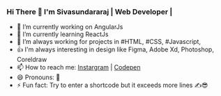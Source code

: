 ### Hi There 👋 I'm Sivasundararaj | Web Developer | 

- 🔭 I’m currently working on AngularJs
- 🌱 I’m currently learning ReactJs  
- 🤔 I’m always working for projects in #HTML, #CSS, #Javascript, 
- 👍 I'm always interesting in design like Figma, Adobe Xd, Photoshop, Coreldraw
- 📫 How to reach me: <a href="https://www.instagram.com/codingwithssr">Instargram</a> | <a href="https://codepen.io/codingwithssr/">Codepen</a>
- 😄 Pronouns: 🧑
- ⚡ Fun fact: Try to enter a shortcode but it exceeds more lines ✍😎

